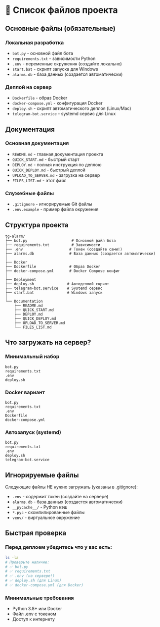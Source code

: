 # 📁 Список файлов проекта

## Основные файлы (обязательные)

### Локальная разработка
- `bot.py` - основной файл бота
- `requirements.txt` - зависимости Python
- `.env` - переменные окружения (создайте локально)
- `start.bat` - скрипт запуска для Windows
- `alarms.db` - база данных (создается автоматически)

### Деплой на сервер
- `Dockerfile` - образ Docker
- `docker-compose.yml` - конфигурация Docker
- `deploy.sh` - скрипт автоматического деплоя (Linux/Mac)
- `telegram-bot.service` - systemd сервис для Linux

## Документация

### Основная документация
- `README.md` - главная документация проекта
- `QUICK_START.md` - быстрый старт
- `DEPLOY.md` - полная инструкция по деплою
- `QUICK_DEPLOY.md` - быстрый деплой
- `UPLOAD_TO_SERVER.md` - загрузка на сервер
- `FILES_LIST.md` - этот файл

### Служебные файлы
- `.gitignore` - игнорируемые Git файлы
- `.env.example` - пример файла окружения

## Структура проекта

```
tg-alarm/
├── bot.py                    # Основной файл бота
├── requirements.txt          # Зависимости
├── .env                     # Токен (создайте сами!)
├── alarms.db                # База данных (создается автоматически)
│
├── Docker
├── Dockerfile               # Образ Docker
├── docker-compose.yml       # Docker Compose конфиг
│
├── Deployment
├── deploy.sh               # Автодеплой скрипт
├── telegram-bot.service    # Systemd сервис
├── start.bat               # Windows запуск
│
└── Documentation
    ├── README.md
    ├── QUICK_START.md
    ├── DEPLOY.md
    ├── QUICK_DEPLOY.md
    ├── UPLOAD_TO_SERVER.md
    └── FILES_LIST.md
```

## Что загружать на сервер?

### Минимальный набор
```
bot.py
requirements.txt
.env
deploy.sh
```

### Docker вариант
```
bot.py
requirements.txt
.env
Dockerfile
docker-compose.yml
```

### Автозапуск (systemd)
```
bot.py
requirements.txt
.env
deploy.sh
telegram-bot.service
```

## Игнорируемые файлы

Следующие файлы НЕ нужно загружать (указаны в .gitignore):
- `.env` - содержит токен (создайте на сервере)
- `alarms.db` - база данных (создастся автоматически)
- `__pycache__/` - Python кэш
- `*.pyc` - скомпилированные файлы
- `venv/` - виртуальное окружение

## Быстрая проверка

### Перед деплоем убедитесь что у вас есть:
```bash
ls -la
# Проверьте наличие:
# ✅ bot.py
# ✅ requirements.txt
# ✅ .env (на сервере!)
# ✅ deploy.sh (для Linux)
# ✅ docker-compose.yml (для Docker)
```

### Минимальные требования
- Python 3.8+ или Docker
- Файл .env с токеном
- Доступ к интернету

